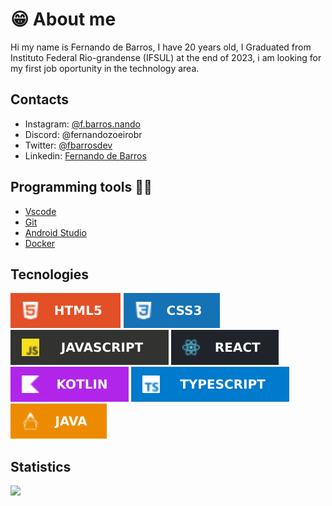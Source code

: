 # 😁 About me

Hi my name is Fernando de Barros, I have 20 years old, I Graduated from Instituto Federal Rio-grandense (IFSUL) at the end of 2023, i am looking for my first job oportunity in the technology area.

## Contacts
- Instagram: [@f.barros.nando](https://www.instagram.com/f.barros.nando/)
- Discord: @fernandozoeirobr
- Twitter: [@fbarrosdev](https://twitter.com/fbarrosdev)
- Linkedin: [Fernando de Barros](https://www.linkedin.com/in/fernando-de-barros-204864241/)

## Programming tools 👨‍💻
  - [Vscode](https://code.visualstudio.com)
  - [Git](https://git-scm.com)
  - [Android Studio](https://developer.android.com/studio)
  - [Docker](https://www.docker.com/)


## Tecnologies
[<img src="./badges/html5-badge.svg"/>](https://developer.mozilla.org/en-US/docs/Glossary/HTML5)
[<img src="./badges/css3-badge.svg"/>](https://developer.mozilla.org/en-US/docs/Web/CSS)
[<img src="./badges/javascript-badge.svg"/>](https://developer.mozilla.org/en-US/docs/Web/JavaScript)
[<img src="./badges/react-badge.svg"/>](https://react.dev/)
[<img src="./badges/kotlin-badge.svg"/>](https://kotlinlang.org/)
[<img src="./badges/typescript-badge.svg"/>](https://www.typescriptlang.org)
[<img src="./badges/java-badge.svg"/>](https://www.java.com/pt-BR/)




## Statistics

![](https://github-readme-stats.vercel.app/api/top-langs?username=fernandobarrosd)



